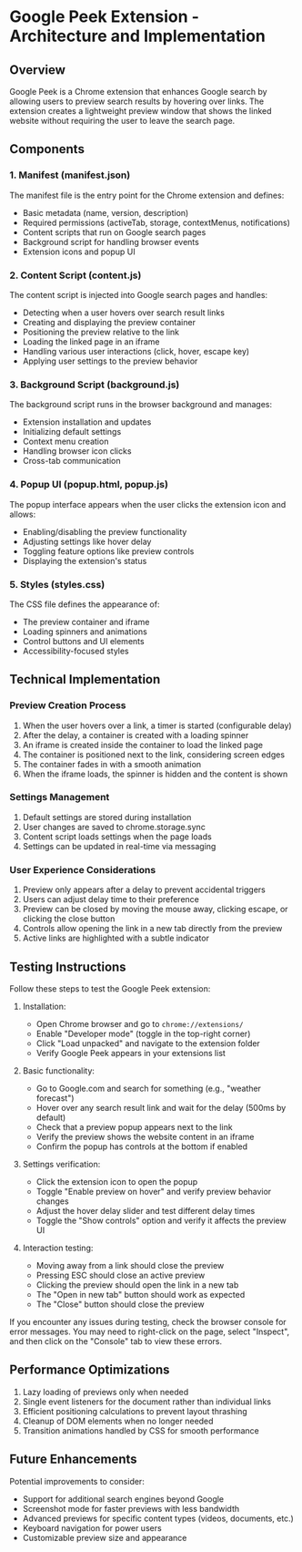 # Google Peek Extension - Architecture and Implementation

## Overview

Google Peek is a Chrome extension that enhances Google search by allowing users to preview search results by hovering over links. The extension creates a lightweight preview window that shows the linked website without requiring the user to leave the search page.

## Components

### 1. Manifest (manifest.json)

The manifest file is the entry point for the Chrome extension and defines:
- Basic metadata (name, version, description)
- Required permissions (activeTab, storage, contextMenus, notifications)
- Content scripts that run on Google search pages
- Background script for handling browser events
- Extension icons and popup UI

### 2. Content Script (content.js)

The content script is injected into Google search pages and handles:
- Detecting when a user hovers over search result links
- Creating and displaying the preview container
- Positioning the preview relative to the link
- Loading the linked page in an iframe
- Handling various user interactions (click, hover, escape key)
- Applying user settings to the preview behavior

### 3. Background Script (background.js)

The background script runs in the browser background and manages:
- Extension installation and updates
- Initializing default settings
- Context menu creation
- Handling browser icon clicks
- Cross-tab communication

### 4. Popup UI (popup.html, popup.js)

The popup interface appears when the user clicks the extension icon and allows:
- Enabling/disabling the preview functionality
- Adjusting settings like hover delay
- Toggling feature options like preview controls
- Displaying the extension's status

### 5. Styles (styles.css)

The CSS file defines the appearance of:
- The preview container and iframe
- Loading spinners and animations
- Control buttons and UI elements
- Accessibility-focused styles

## Technical Implementation

### Preview Creation Process

1. When the user hovers over a link, a timer is started (configurable delay)
2. After the delay, a container is created with a loading spinner
3. An iframe is created inside the container to load the linked page
4. The container is positioned next to the link, considering screen edges
5. The container fades in with a smooth animation
6. When the iframe loads, the spinner is hidden and the content is shown

### Settings Management

1. Default settings are stored during installation
2. User changes are saved to chrome.storage.sync
3. Content script loads settings when the page loads
4. Settings can be updated in real-time via messaging

### User Experience Considerations

1. Preview only appears after a delay to prevent accidental triggers
2. Users can adjust delay time to their preference
3. Preview can be closed by moving the mouse away, clicking escape, or clicking the close button
4. Controls allow opening the link in a new tab directly from the preview
5. Active links are highlighted with a subtle indicator

## Testing Instructions

Follow these steps to test the Google Peek extension:

1. Installation:
   - Open Chrome browser and go to `chrome://extensions/`
   - Enable "Developer mode" (toggle in the top-right corner)
   - Click "Load unpacked" and navigate to the extension folder
   - Verify Google Peek appears in your extensions list

2. Basic functionality:
   - Go to Google.com and search for something (e.g., "weather forecast")
   - Hover over any search result link and wait for the delay (500ms by default)
   - Check that a preview popup appears next to the link
   - Verify the preview shows the website content in an iframe
   - Confirm the popup has controls at the bottom if enabled

3. Settings verification:
   - Click the extension icon to open the popup
   - Toggle "Enable preview on hover" and verify preview behavior changes
   - Adjust the hover delay slider and test different delay times
   - Toggle the "Show controls" option and verify it affects the preview UI

4. Interaction testing:
   - Moving away from a link should close the preview
   - Pressing ESC should close an active preview
   - Clicking the preview should open the link in a new tab
   - The "Open in new tab" button should work as expected
   - The "Close" button should close the preview

If you encounter any issues during testing, check the browser console for error messages. You may need to right-click on the page, select "Inspect", and then click on the "Console" tab to view these errors.

## Performance Optimizations

1. Lazy loading of previews only when needed
2. Single event listeners for the document rather than individual links
3. Efficient positioning calculations to prevent layout thrashing
4. Cleanup of DOM elements when no longer needed
5. Transition animations handled by CSS for smooth performance

## Future Enhancements

Potential improvements to consider:
- Support for additional search engines beyond Google
- Screenshot mode for faster previews with less bandwidth
- Advanced previews for specific content types (videos, documents, etc.)
- Keyboard navigation for power users
- Customizable preview size and appearance 